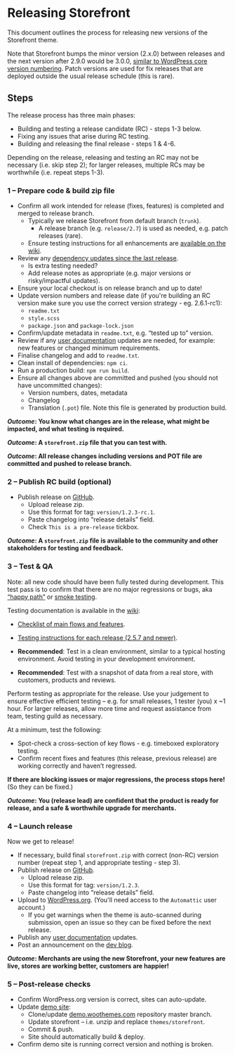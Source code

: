 # Releasing Storefront

This document outlines the process for releasing new versions of the Storefront theme.

Note that Storefront bumps the minor version (2.x.0) between releases and the next version after 2.9.0 would be 3.0.0, [similar to WordPress core version numbering](https://make.wordpress.org/core/handbook/about/release-cycle/version-numbering/). Patch versions are used for fix releases that are deployed outside the usual release schedule (this is rare).

## Steps

The release process has three main phases:

- Building and testing a release candidate (RC) - steps 1-3 below.
- Fixing any issues that arise during RC testing.
- Building and releasing the final release - steps 1 & 4-6.

Depending on the release, releasing and testing an RC may not be necessary (i.e. skip step 2); for larger releases, multiple RCs may be worthwhile (i.e. repeat steps 1-3).

### 1 – Prepare code & build zip file

- Confirm all work intended for release (fixes, features) is completed and merged to release branch.
  - Typically we release Storefront from default branch (`trunk`).
    - A release branch (e.g. `release/2.7`) is used as needed, e.g. patch releases (rare).
  - Ensure testing instructions for all enhancements are [available on the wiki](https://github.com/woocommerce/storefront/wiki/Release-Testing-Instructions).
- Review any [dependency updates since the last release](https://github.com/woocommerce/storefront/pulls?q=is%3Apr+author%3Aapp%2Frenovate+is%3Aclosed).
  - Is extra testing needed?
  - Add release notes as appropriate (e.g. major versions or risky/impactful updates).
- Ensure your local checkout is on release branch and up to date!
- Update version numbers and release date (if you're building an RC version make sure you use the correct version strategy - eg. 2.6.1-rc1):
  - `readme.txt`
  - `style.scss`
  - `package.json` and `package-lock.json`
- Confirm/update metadata in `readme.txt`, e.g. “tested up to” version.
- Review if any [user documentation](https://docs.woocommerce.com/documentation/themes/storefront/) updates are needed, for example: new features or changed minimum requirements.
- Finalise changelog and add to `readme.txt`.
- Clean install of dependencies: `npm ci`.
- Run a production build: `npm run build`.
- Ensure all changes above are committed and pushed (you should not have uncommitted changes):
  - Version numbers, dates, metadata
  - Changelog
  - Translation (`.pot`) file. Note this file is generated by production build.

__*Outcome*: You know what changes are in the release, what might be impacted, and what testing is required.__

__*Outcome*: A `storefront.zip` file that you can test with.__

__*Outcome*: All release changes including versions and POT file are committed and pushed to release branch.__

### 2 – Publish RC build (optional)

- Publish release on [GitHub](https://github.com/woocommerce/storefront/releases).
  - Upload release zip.
  - Use this format for tag: `version/1.2.3-rc.1`.
  - Paste changelog into “release details” field.
  - Check `This is a pre-release` tickbox.

__*Outcome*: A `storefront.zip` file is available to the community and other stakeholders for testing and feedback.__

### 3 – Test & QA

Note: all new code should have been fully tested during development. This test pass is to confirm that there are no major regressions or bugs, aka [“happy path”](https://en.wikipedia.org/wiki/Happy_path) or [smoke testing](http://softwaretestingfundamentals.com/smoke-testing/).

Testing documentation is available in the [wiki](https://github.com/woocommerce/storefront/wiki/):

- [Checklist of main flows and features](https://github.com/woocommerce/storefront/wiki/Testing-Storefront:-flows-and-features).
- [Testing instructions for each release (2.5.7 and newer)](https://github.com/woocommerce/storefront/wiki/Release-Testing-Instructions).

- __Recommended__: Test in a clean environment, similar to a typical hosting environment. Avoid testing in your development environment.
- __Recommended__: Test with a snapshot of data from a real store, with customers, products and reviews.

Perform testing as appropriate for the release. Use your judgement to ensure effective efficient testing – e.g. for small releases, 1 tester (you) x ~1 hour. For larger releases, allow more time and request assistance from team, testing guild as necessary.

At a minimum, test the following:

- Spot-check a cross-section of key flows - e.g. timeboxed exploratory testing.
- Confirm recent fixes and features (this release, previous release) are working correctly and haven’t regressed.

__If there are blocking issues or major regressions, the process stops here!__ (So they can be fixed.)

__*Outcome*: You (release lead) are confident that the product is ready for release, and a safe & worthwhile upgrade for merchants.__

### 4 – Launch release

Now we get to release!

- If necessary, build final `storefront.zip` with correct (non-RC) version number (repeat step 1, and appropriate testing - step 3).
- Publish release on [GitHub](https://github.com/woocommerce/storefront/releases).
  - Upload release zip.
  - Use this format for tag: `version/1.2.3`.
  - Paste changelog into “release details” field.
- Upload to [WordPress.org](https://wordpress.org/themes/upload/). (You'll need access to the `Automattic` user account.)
  - If you get warnings when the theme is auto-scanned during submission, open an issue so they can be fixed before the next release.
- Publish any [user documentation](https://docs.woocommerce.com/documentation/themes/storefront/) updates.
- Post an announcement on the [dev blog](https://woocommerce.wordpress.com/category/storefront/).

__*Outcome*: Merchants are using the new Storefront, your new features are live, stores are working better, customers are happier!__

### 5 – Post-release checks

- Confirm WordPress.org version is correct, sites can auto-update.
- Update [demo site](https://themes.woocommerce.com/storefront/):
  - Clone/update [demo.woothemes.com](https://github.com/automattic/demo.woothemes.com) repository master branch.
  - Update storefront – i.e. unzip and replace `themes/storefront`.
  - Commit & push.
  - Site should automatically build & deploy.
- Confirm demo site is running correct version and nothing is broken.
